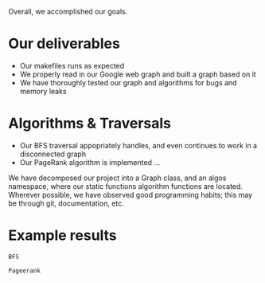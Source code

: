 Overall, we accomplished our goals.

# Our deliverables

- Our makefiles runs as expected
- We properly read in our Google web graph and built a graph based on it
- We have thoroughly tested our graph and algorithms for bugs and memory leaks

# Algorithms & Traversals

- Our BFS traversal appopriately handles, and even continues to work in a disconnected graph
- Our PageRank algorithm is implemented ...

We have decomposed our project into a Graph class, and an algos namespace, where our static functions algorithm functions are located.
Wherever possible, we have observed good programming habits; this may be through git, documentation, etc.

# Example results

```
BFS
```

```
Pageerank
```